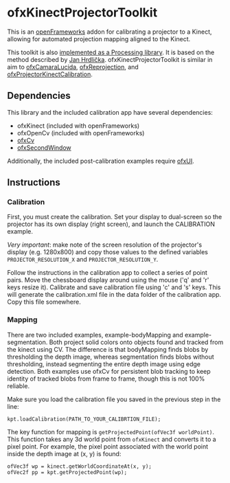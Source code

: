 # ofxKinectProjectorToolkit

This is an [openFrameworks](http://www.openframeworks.cc) addon for calibrating a projector to a Kinect, allowing for automated projection mapping aligned to the Kinect.

This toolkit is also [implemented as a Processing library](https://github.com/genekogan/KinectProjectorToolkit). It is based on the method described by [Jan Hrdlička](http://blog.3dsense.org/programming/kinect-projector-calibration-human-mapping-2/). ofxKinectProjectorToolkit is similar in aim to [ofxCamaraLucida](https://github.com/chparsons/ofxCamaraLucida), [ofxReprojection](https://github.com/luteberget/ofxReprojection), and [ofxProjectorKinectCalibration](https://github.com/Kj1/ofxProjectorKinectCalibration).


## Dependencies

This library and the included calibration app have several dependencies:

 - ofxKinect (included with openFrameworks)
 - ofxOpenCv (included with openFrameworks)
 - [ofxCv](https://github.com/kylemcdonald/ofxCv)
 - [ofxSecondWindow](https://github.com/genekogan/ofxSecondWindow)

Additionally, the included post-calibration examples require [ofxUI](https://github.com/rezaali/ofxUI).


## Instructions

### Calibration

First, you must create the calibration. Set your display to dual-screen so the projector has its own display (right screen), and launch the CALIBRATION example.

*Very important*: make note of the screen resolution of the projector's display (e.g. 1280x800) and copy those values to the defined variables `PROJECTOR_RESOLUTION_X` and `PROJECTOR_RESOLUTION_Y`.

Follow the instructions in the calibration app to collect a series of point pairs. Move the chessboard display around using the mouse ('q' and 'r' keys resize it). Calibrate and save calibration file using 'c' and 's' keys. This will generate the calibration.xml file in the data folder of the calibration app. Copy this file somewhere.

### Mapping

There are two included examples, example-bodyMapping and example-segmentation. Both project solid colors onto objects found and tracked from the kinect using CV. The difference is that bodyMapping finds blobs by thresholding the depth image, whereas segmentation finds blobs without thresholding, instead segmenting the entire depth image using edge detection. Both examples use ofxCv for persistent blob tracking to keep identity of tracked blobs from frame to frame, though this is not 100% reliable.

Make sure you load the calibration file you saved in the previous step in the line:

	kpt.loadCalibration(PATH_TO_YOUR_CALIBRTION_FILE);

The key function for mapping is `getProjectedPoint(ofVec3f worldPoint)`. This function takes any 3d world point from `ofxKinect` and converts it to a pixel point. For example, the pixel point associated with the world point inside the depth image at (x, y) is found:

	ofVec3f wp = kinect.getWorldCoordinateAt(x, y);
	ofVec2f pp = kpt.getProjectedPoint(wp);
